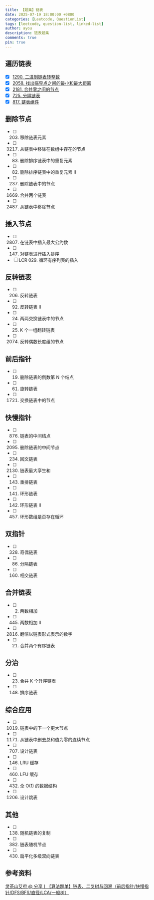```yaml
---
title: 【题集】链表
date: 2025-07-19 18:00:00 +0800
categories: [Leetcode, QuestionList]
tags: [leetcode, question-list, linked-list]
author: ayou
description: 链表题集
comments: true
pin: true
---
```


## 遍历链表
- [x] [1290. 二进制链表转整数](/posts/leetcode-1290-convert-binary-number-in-a-linked-list-to-integer)
- [x] [2058. 找出临界点之间的最小和最大距离](/posts/leetcode-2058-find-the-minimum-and-maximum-number-of-nodes-between-critical-points)
- [x] [2181. 合并零之间的节点](/posts/leetcode-2181-merge-nodes-in-between-zeros)
- [x] [725. 分隔链表](/posts/leetcode-725-split-linked-list-in-parts)
- [x] [817. 链表组件](/posts/leetcode-817-linked-list-components)

## 删除节点
- [ ] 203. 移除链表元素
- [ ] 3217. 从链表中移除在数组中存在的节点
- [ ] 83. 删除排序链表中的重复元素
- [ ] 82. 删除排序链表中的重复元素 II
- [ ] 237. 删除链表中的节点
- [ ] 1669. 合并两个链表
- [ ] 2487. 从链表中移除节点

## 插入节点
- [ ] 2807. 在链表中插入最大公约数
- [ ] 147. 对链表进行插入排序
- [ ] LCR 029. 循环有序列表的插入

## 反转链表
- [ ] 206. 反转链表
- [ ] 92. 反转链表 II
- [ ] 24. 两两交换链表中的节点
- [ ] 25. K 个一组翻转链表
- [ ] 2074. 反转偶数长度组的节点

## 前后指针
- [ ] 19. 删除链表的倒数第 N 个结点
- [ ] 61. 旋转链表
- [ ] 1721. 交换链表中的节点

## 快慢指针
- [ ] 876. 链表的中间结点
- [ ] 2095. 删除链表的中间节点
- [ ] 234. 回文链表
- [ ] 2130. 链表最大孪生和
- [ ] 143. 重排链表
- [ ] 141. 环形链表
- [ ] 142. 环形链表 II
- [ ] 457. 环形数组是否存在循环

## 双指针
- [ ] 328. 奇偶链表
- [ ] 86. 分隔链表
- [ ] 160. 相交链表

## 合并链表
- [ ] 2. 两数相加
- [ ] 445. 两数相加 II
- [ ] 2816. 翻倍以链表形式表示的数字
- [ ] 21. 合并两个有序链表

## 分治
- [ ] 23. 合并 K 个升序链表
- [ ] 148. 排序链表

## 综合应用
- [ ] 1019. 链表中的下一个更大节点
- [ ] 1171. 从链表中删去总和值为零的连续节点
- [ ] 707. 设计链表
- [ ] 146. LRU 缓存
- [ ] 460. LFU 缓存
- [ ] 432. 全 O(1) 的数据结构
- [ ] 1206. 设计跳表

## 其他
- [ ] 138. 随机链表的复制
- [ ] 382. 链表随机节点
- [ ] 430. 扁平化多级双向链表

## 参考资料
[灵茶山艾府 @ 分享丨【算法题单】链表、二叉树与回溯（前后指针/快慢指针/DFS/BFS/直径/LCA/一般树）](https://leetcode.cn/discuss/post/3142882/fen-xiang-gun-ti-dan-lian-biao-er-cha-sh-6srp/)
